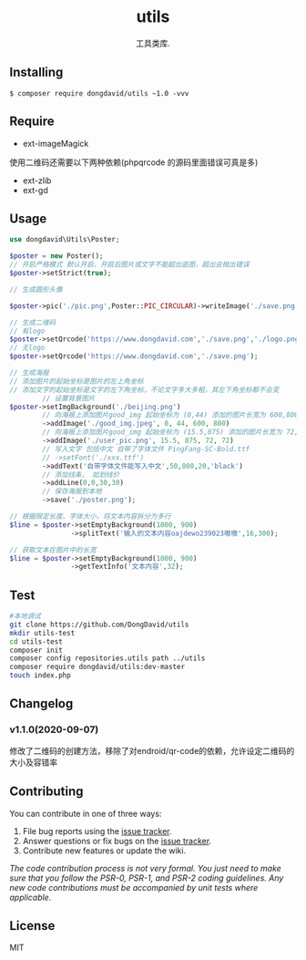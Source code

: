 <h1 align="center"> utils </h1>

<p align="center"> 工具类库.</p>


## Installing

```shell
$ composer require dongdavid/utils ~1.0 -vvv
```

## Require  

* ext-imageMagick  

使用二维码还需要以下两种依赖(phpqrcode 的源码里面错误可真是多)
* ext-zlib
* ext-gd

## Usage

```php
use dongdavid\Utils\Poster;

$poster = new Poster();
// 开启严格模式 默认开启，开启后图片或文字不能超出底图，超出会抛出错误
$poster->setStrict(true);

// 生成圆形头像

$poster->pic('./pic.png',Poster::PIC_CIRCULAR)->writeImage('./save.png');

// 生成二维码 
// 有logo
$poster->setQrcode('https://www.dongdavid.com','./save.png','./logo.png');
// 无logo
$poster->setQrcode('https://www.dongdavid.com','./save.png');

// 生成海报
// 添加图片的起始坐标是图片的左上角坐标
// 添加文字的起始坐标是文字的左下角坐标，不论文字多大多粗，其左下角坐标都不会变
        // 设置背景图片
$poster->setImgBackground('./beijing.png')
        // 向海报上添加图片good_img 起始坐标为 (0,44) 添加的图片长宽为 600,800
        ->addImage('./good_img.jpeg', 0, 44, 600, 800)
        // 向海报上添加图片good_img 起始坐标为 (15.5,875) 添加的图片长宽为 72,72
        ->addImage('./user_pic.png', 15.5, 875, 72, 72)
        // 写入文字 包括中文 自带了字体文件 PingFang-SC-Bold.ttf
        // ->setFont('./xxx.ttf')
        ->addText('自带字体文件能写入中文',50,800,20,'black')
        // 添加线条， 如划线价
        ->addLine(0,0,30,30)
        // 保存海报到本地
        ->save('./poster.png');

// 根据限定长度、字体大小，将文本内容拆分为多行
$line = $poster->setEmptyBackground(1000, 900)
               ->splitText('输入的文本内容oajdewo239023嗷嗷',16,300);

// 获取文本在图片中的长宽
$line = $poster->setEmptyBackground(1000, 900)
               ->getTextInfo('文本内容',32);

```

## Test  

```sh
#本地调试
git clone https://github.com/DongDavid/utils
mkdir utils-test
cd utils-test
composer init  
composer config repositories.utils path ../utils  
composer require dongdavid/utils:dev-master
touch index.php
```

## Changelog  

### v1.1.0(2020-09-07)

修改了二维码的创建方法，移除了对endroid/qr-code的依赖，允许设定二维码的大小及容错率

## Contributing

You can contribute in one of three ways:

1. File bug reports using the [issue tracker](https://github.com/dongdavid/utils/issues).
2. Answer questions or fix bugs on the [issue tracker](https://github.com/dongdavid/utils/issues).
3. Contribute new features or update the wiki.

_The code contribution process is not very formal. You just need to make sure that you follow the PSR-0, PSR-1, and PSR-2 coding guidelines. Any new code contributions must be accompanied by unit tests where applicable._

## License

MIT
